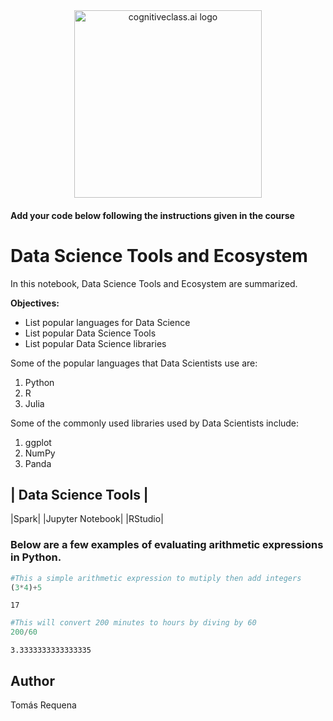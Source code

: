 <center>
    <img src="https://cf-courses-data.s3.us.cloud-object-storage.appdomain.cloud/IBMDeveloperSkillsNetwork-DS0105EN-SkillsNetwork/labs/Module2/images/SN_web_lightmode.png" width="300" alt="cognitiveclass.ai logo">
</center>


#### Add your code below following the instructions given in the course


# Data Science Tools and Ecosystem

In this notebook, Data Science Tools and Ecosystem are summarized.

**Objectives:**
* List popular languages for Data Science
* List popular Data Science Tools
* List popular Data Science libraries


Some of the popular languages that Data Scientists use are:
1. Python
2. R
3. Julia

Some of the commonly used libraries used by Data Scientists include:
1. ggplot
2. NumPy
3. Panda 

| Data Science Tools |
  ------------------
|Spark|
|Jupyter Notebook|
|RStudio|

### Below are a few examples of evaluating arithmetic expressions in Python.


```python
#This a simple arithmetic expression to mutiply then add integers
(3*4)+5
```




    17




```python
#This will convert 200 minutes to hours by diving by 60
200/60
```




    3.3333333333333335



## Author
Tomás Requena
